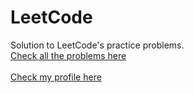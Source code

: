 # LeetCode
Solution to LeetCode's practice problems.
<br>
<a href="https://leetcode.com/problemset/all/">Check all the problems here</a>
<br><br>
<a href="https://leetcode.com/mrahuljain/">Check my profile here</a>

